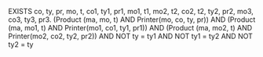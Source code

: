 EXISTS co, ty, pr, mo, t,
co1, ty1, pr1, mo1, t1,
mo2, t2, co2, t2, ty2, pr2,
mo3, co3, ty3, pr3.
(Product (ma, mo, t)
AND
Printer(mo, co, ty, pr))
AND
(Product (ma, mo1, t)
AND
Printer(mo1, co1, ty1, pr1))
AND
(Product (ma, mo2, t)
AND
Printer(mo2, co2, ty2, pr2))
AND NOT
ty = ty1 AND NOT ty1 = ty2 AND NOT ty2 = ty
